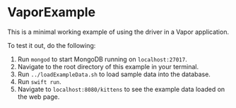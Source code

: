 # VaporExample

This is a minimal working example of using the driver in a Vapor application.

To test it out, do the following:
1. Run `mongod` to start MongoDB running on `localhost:27017`.
1. Navigate to the root directory of this example in your terminal.
1. Run `../loadExampleData.sh` to load sample data into the database.
1. Run `swift run`.
1. Navigate to `localhost:8080/kittens` to see the example data loaded on the web page.
